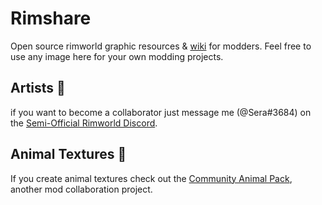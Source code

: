# Rimshare
Open source rimworld graphic resources & [wiki](https://github.com/seraphile/rimshare/wiki) for modders.
Feel free to use any image here for your own modding projects.



## Artists :art:
if you want to become a collaborator just message me (@Sera#3684) on the [Semi-Official Rimworld Discord](discord.gg/rimworld).



## Animal Textures :paw_prints:
If you create animal textures check out the [Community Animal Pack](https://ludeon.com/forums/index.php?topic=30541.0), another mod collaboration project.
